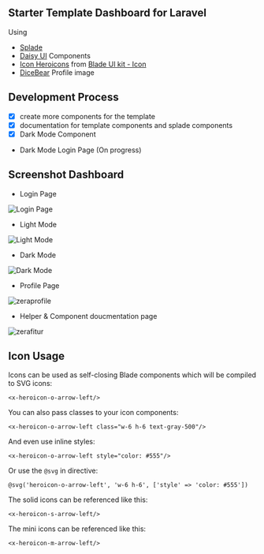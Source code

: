 ## Starter Template Dashboard for Laravel

Using

-   [Splade](https://splade.dev)
-   [Daisy UI](https://daisyui.com) Components
-   [Icon Heroicons](https://heroicons.com) from [Blade UI kit - Icon](https://github.com/blade-ui-kit)
-   [DiceBear](https://www.dicebear.com/) Profile image 

## Development Process

-   [x] create more components for the template
-   [x] documentation for template components and splade components
-   [x] Dark Mode Component
- Dark Mode Login Page (On progress)

## Screenshot Dashboard
- Login Page
  
![Login Page](https://github.com/zera-app/zera-dashboard-laravel/assets/70498944/8eb731bd-463f-4f6d-b026-b8ec5a2084ef)

- Light Mode
  
![Light Mode](https://github.com/zera-app/zera-dashboard-laravel/assets/70498944/d1f494b5-367c-47c2-83a4-438dcfbc41cd)

- Dark Mode
  
![Dark Mode](https://github.com/zera-app/zera-dashboard-laravel/assets/70498944/80841542-1cb3-4870-94a4-0641f0839ef9)

- Profile Page
  
![zeraprofile](https://github.com/zera-app/zera-dashboard-laravel/assets/70498944/bb1fd3db-db1d-4b11-b624-f5a075bba1c4)

- Helper & Component doucmentation page
  
![zerafitur](https://github.com/zera-app/zera-dashboard-laravel/assets/70498944/18e4a29e-6036-45ce-903d-e7138aeaa6c7)




## Icon Usage

Icons can be used as self-closing Blade components which will be compiled to SVG icons:

```blade
<x-heroicon-o-arrow-left/>
```

You can also pass classes to your icon components:

```blade
<x-heroicon-o-arrow-left class="w-6 h-6 text-gray-500"/>
```

And even use inline styles:

```blade
<x-heroicon-o-arrow-left style="color: #555"/>
```

Or use the `@svg` in directive:

```blade
@svg('heroicon-o-arrow-left', 'w-6 h-6', ['style' => 'color: #555'])
```

The solid icons can be referenced like this:

```blade
<x-heroicon-s-arrow-left/>
```

The mini icons can be referenced like this:

```blade
<x-heroicon-m-arrow-left/>
```

